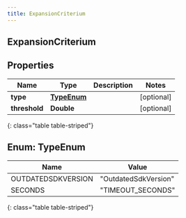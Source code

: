 ```yaml
---
title: ExpansionCriterium
---
```

## ExpansionCriterium


## Properties

| Name | Type | Description | Notes |
| ------------ | ------------- | ------------- | ------------- |
| **type** | [**TypeEnum**](#TypeEnum) |  |  [optional] |
| **threshold** | **Double** |  |  [optional] |
{: class="table table-striped"}


<a name="TypeEnum"></a>

## Enum: TypeEnum

| Name | Value |
| ---- | ----- |
| OUTDATEDSDKVERSION | &quot;OutdatedSdkVersion&quot; |
| SECONDS | &quot;TIMEOUT_SECONDS&quot; |
{: class="table table-striped"}


